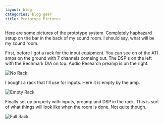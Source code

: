 ```yaml
---
layout: blog
categories: blog gear
title: Prototype Pictures
---
```

Here are some pictures of the prototype system. Completely haphazard
setup on the bar in the back of my sound room. I should say, what will
be my sound room.

First, before I got a rack for the input equipment. You can see on of
the ATI amps on the ground with 7 channels comeing out.  The DSP s on
the left with the Bechmark D/A on top. Audio Research preamp is on the
right.

![No Rack](http://perry.alexander.name/images/stereo-proto1.jpg)

I bought a rack that I'll use for inputs.  Here it is empty by the
amp.

![Empty Rack](http://perry.alexander.name/images/stereo-proto2.jpg)

Finally set up properly with inputs, preamp and DSP in the rack. This
is sort of what things will look like when the room is done.  Not
quite though.

![Full Rack](http://perry.alexander.name/images/stereo-proto2.jpg)

